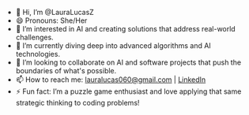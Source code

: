 - 👋 Hi, I’m @LauraLucasZ
- 😄 Pronouns: She/Her
- 👀 I’m interested in AI and creating solutions that address real-world challenges.
- 🌱 I’m currently diving deep into advanced algorithms and AI technologies.
- 💞️ I’m looking to collaborate on AI and software projects that push the boundaries of what's possible.
- 📫 How to reach me: [lauralucas060@gmail.com](mailto:lauralucas060@gmail.com) | [LinkedIn](https://www.linkedin.com/in/laura-lucas-aa2445267)
- ⚡ Fun fact: I’m a puzzle game enthusiast and love applying that same strategic thinking to coding problems!

<!---
LauraLucasZ/LauraLucasZ is a ✨ special ✨ repository because its `README.md` (this file) appears on your GitHub profile.
You can click the Preview link to take a look at your changes.
--->
